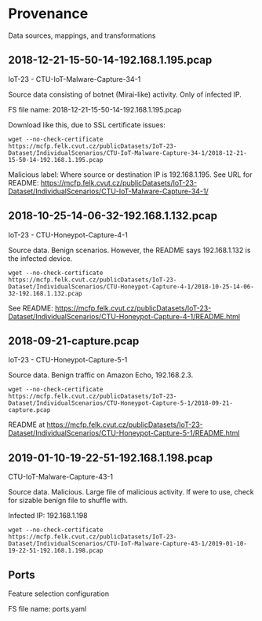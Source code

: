 # Provenance
Data sources, mappings, and transformations


## 2018-12-21-15-50-14-192.168.1.195.pcap
IoT-23 - CTU-IoT-Malware-Capture-34-1

Source data consisting of botnet (Mirai-like) activity.
Only of infected IP.

FS file name: 2018-12-21-15-50-14-192.168.1.195.pcap

Download like this, due to SSL certificate issues:
```
wget --no-check-certificate https://mcfp.felk.cvut.cz/publicDatasets/IoT-23-Dataset/IndividualScenarios/CTU-IoT-Malware-Capture-34-1/2018-12-21-15-50-14-192.168.1.195.pcap
```

Malicious label: Where source or destination IP is 192.168.1.195.
See URL for README:
https://mcfp.felk.cvut.cz/publicDatasets/IoT-23-Dataset/IndividualScenarios/CTU-IoT-Malware-Capture-34-1/

## 2018-10-25-14-06-32-192.168.1.132.pcap
IoT-23 - CTU-Honeypot-Capture-4-1

Source data. Benign scenarios. However, the README says
192.168.1.132
is the infected device.

```
wget --no-check-certificate https://mcfp.felk.cvut.cz/publicDatasets/IoT-23-Dataset/IndividualScenarios/CTU-Honeypot-Capture-4-1/2018-10-25-14-06-32-192.168.1.132.pcap
```

See README:
https://mcfp.felk.cvut.cz/publicDatasets/IoT-23-Dataset/IndividualScenarios/CTU-Honeypot-Capture-4-1/README.html


## 2018-09-21-capture.pcap
IoT-23 - CTU-Honeypot-Capture-5-1

Source data. Benign traffic on Amazon Echo, 192.168.2.3.

```
wget --no-check-certificate https://mcfp.felk.cvut.cz/publicDatasets/IoT-23-Dataset/IndividualScenarios/CTU-Honeypot-Capture-5-1/2018-09-21-capture.pcap
```

README at
https://mcfp.felk.cvut.cz/publicDatasets/IoT-23-Dataset/IndividualScenarios/CTU-Honeypot-Capture-5-1/README.html





## 2019-01-10-19-22-51-192.168.1.198.pcap
CTU-IoT-Malware-Capture-43-1

Source data. Malicious. Large file of malicious activity.
If were to use, check for sizable benign file to shuffle with.

Infected IP: 192.168.1.198

```
wget --no-check-certificate https://mcfp.felk.cvut.cz/publicDatasets/IoT-23-Dataset/IndividualScenarios/CTU-IoT-Malware-Capture-43-1/2019-01-10-19-22-51-192.168.1.198.pcap
```








## Ports
Feature selection configuration

FS file name: ports.yaml

